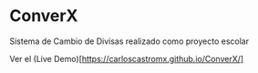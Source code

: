 # ConverX
Sistema de Cambio de Divisas realizado como proyecto escolar

Ver el (Live Demo)[https://carloscastromx.github.io/ConverX/]
